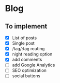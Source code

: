 # Blog

## To implement

- [x] List of posts
- [x] Single post
- [x] /tag/:tag routing
- [x] night reading option
- [x] add comments
- [ ] add Google Analytics
- [ ] SEO optimization
- [ ] social buttons
